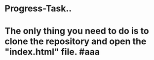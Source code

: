 # Progress-Task..

# The only thing you need to do is to clone the repository and open the "index.html" file. #aaa
